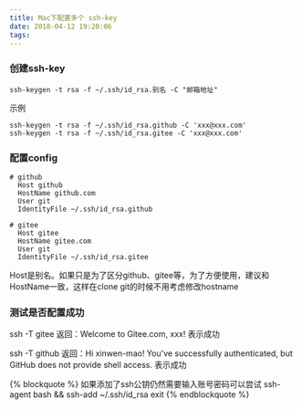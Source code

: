 ```yaml
---
title: Mac下配置多个 ssh-key
date: 2018-04-12 19:20:06
tags:
---
```



### 创建ssh-key
```
ssh-keygen -t rsa -f ~/.ssh/id_rsa.别名 -C "邮箱地址"
```

示例
```
ssh-keygen -t rsa -f ~/.ssh/id_rsa.github -C 'xxx@xxx.com'
ssh-keygen -t rsa -f ~/.ssh/id_rsa.gitee -C 'xxx@xxx.com'
```

<!-- more -->

### 配置config
```vi
# github
  Host github
  HostName github.com
  User git
  IdentityFile ~/.ssh/id_rsa.github

# gitee
  Host gitee
  HostName gitee.com
  User git
  IdentityFile ~/.ssh/id_rsa.gitee
```

Host是别名。如果只是为了区分github、gitee等，为了方便使用，建议和HostName一致，这样在clone git的时候不用考虑修改hostname

### 测试是否配置成功
ssh -T gitee
返回：Welcome to Gitee.com, xxx!
表示成功


ssh -T github
返回：Hi xinwen-mao! You've successfully authenticated, but GitHub does not provide shell access.
表示成功

{% blockquote %}
如果添加了ssh公钥仍然需要输入账号密码可以尝试
ssh-agent bash && ssh-add ~/.ssh/id_rsa
exit
{% endblockquote %}